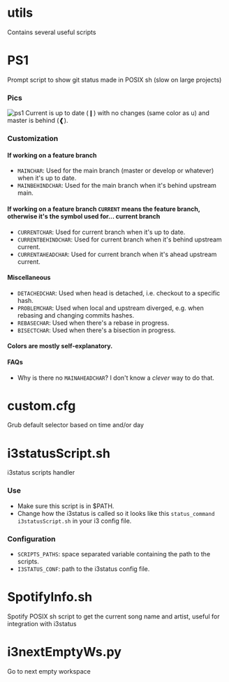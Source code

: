 # utils

Contains several useful scripts

# PS1
Prompt script to show git status made in POSIX sh (slow on large projects)

### Pics

![ps1](https://gist.githubusercontent.com/alexisquintero/a246066a7fdc3f938f5b72fd6653ebe4/raw/5b09839358433b6a1950c2e70fec84f1e614e476/ps1.png)
Current is up to date (❙) with no changes (same color as u) and master is behind (❰).

### Customization

#### If working on a feature branch
* `MAINCHAR`: Used for the main branch (master or develop or whatever) when it's up to date.
* `MAINBEHINDCHAR`: Used for the main branch when it's behind upstream main.

#### If working on a feature branch `CURRENT` means the feature branch, otherwise it's the symbol used for... current branch
* `CURRENTCHAR`: Used for current branch when it's up to date.
* `CURRENTBEHINDCHAR`: Used for current branch when it's behind upstream current.
* `CURRENTAHEADCHAR`: Used for current branch when it's ahead upstream current.

#### Miscellaneous
* `DETACHEDCHAR`: Used when head is detached, i.e. checkout to a specific hash.
* `PROBLEMCHAR`: Used when local and upstream diverged, e.g. when rebasing and changing commits hashes.
* `REBASECHAR`: Used when there's a rebase in progress.
* `BISECTCHAR`: Used when there's a bisection in progress.

#### Colors are mostly self-explanatory.

#### FAQs
* Why is there no `MAINAHEADCHAR`? I don't know a _clever_ way to do that.

# custom.cfg
Grub default selector based on time and/or day

# i3statusScript.sh
i3status scripts handler

### Use
* Make sure this script is in $PATH.
* Change how the i3status is called so it looks like this `status_command i3statusScript.sh` in your i3 config file.
### Configuration
* `SCRIPTS_PATHS`: space separated variable containing the path to the scripts.
* `I3STATUS_CONF`: path to the i3status config file.

# SpotifyInfo.sh
Spotify POSIX sh script to get the current song name and artist, useful for integration with i3status

# i3nextEmptyWs.py
Go to next empty workspace
